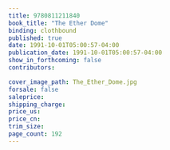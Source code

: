 ```yaml
---
title: 9780811211840
book_title: "The Ether Dome"
binding: clothbound
published: true
date: 1991-10-01T05:00:57-04:00
publication_date: 1991-10-01T05:00:57-04:00
show_in_forthcoming: false
contributors:

cover_image_path: The_Ether_Dome.jpg
forsale: false
saleprice:
shipping_charge:
price_us:
price_cn:
trim_size:
page_count: 192
---
```


